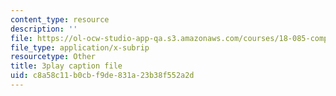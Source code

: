 ```yaml
---
content_type: resource
description: ''
file: https://ol-ocw-studio-app-qa.s3.amazonaws.com/courses/18-085-computational-science-and-engineering-i-fall-2008/c8a58c11b0cbf9de831a23b38f552a2d_pN7zitwRq58.srt
file_type: application/x-subrip
resourcetype: Other
title: 3play caption file
uid: c8a58c11-b0cb-f9de-831a-23b38f552a2d
---
```

